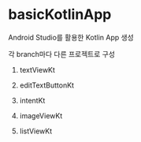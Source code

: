 # basicKotlinApp

Android Studio를 활용한 Kotlin App 생성

각 branch마다 다른 프로젝트로 구성

1. textViewKt

2. editTextButtonKt

3. intentKt

4. imageViewKt

5. listViewKt
